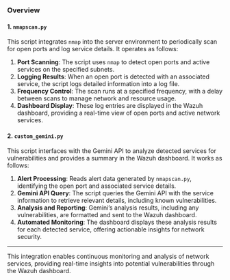 ### Overview

#### 1. `nmapscan.py`

This script integrates `nmap` into the server environment to periodically scan for open ports and log service details. It operates as follows:

1. **Port Scanning**: The script uses `nmap` to detect open ports and active services on the specified subnets.
2. **Logging Results**: When an open port is detected with an associated service, the script logs detailed information into a log file.
3. **Frequency Control**: The scan runs at a specified frequency, with a delay between scans to manage network and resource usage.
4. **Dashboard Display**: These log entries are displayed in the Wazuh dashboard, providing a real-time view of open ports and active network services.

#### 2. `custom_gemini.py`

This script interfaces with the Gemini API to analyze detected services for vulnerabilities and provides a summary in the Wazuh dashboard. It works as follows:

1. **Alert Processing**: Reads alert data generated by `nmapscan.py`, identifying the open port and associated service details.
2. **Gemini API Query**: The script queries the Gemini API with the service information to retrieve relevant details, including known vulnerabilities.
3. **Analysis and Reporting**: Gemini’s analysis results, including any vulnerabilities, are formatted and sent to the Wazuh dashboard.
4. **Automated Monitoring**: The dashboard displays these analysis results for each detected service, offering actionable insights for network security.

---

This integration enables continuous monitoring and analysis of network services, providing real-time insights into potential vulnerabilities through the Wazuh dashboard.